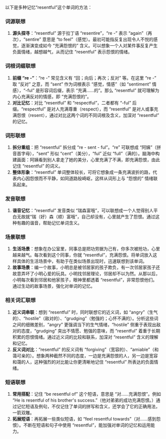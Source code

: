 以下是多种记忆“resentful”这个单词的方法：

### 词源联想
1. **源头探寻**：“resentful” 源于拉丁语 “resentire”，“re -” 表示 “again”（再次），“sentire” 意思是 “to feel”（感觉）。最初可能指反复出现令人不悦的感觉，逐渐演变成如今 “充满怨恨的” 含义。可以想象一个人对某件事反复产生负面情绪，越想越气，从而记住 “resentful” 表示怨恨的情绪。

### 词根词缀联想
1. **前缀 “re -”**：“re -” 常见含义有 “回；向后；再次；反对” 等。在这里 “re -” 取 “反对” 之意，而 “sent” 作为词根表示 “感觉，情感”（如 “sentiment” 情感），“-ful” 是形容词后缀，表示 “充满……的”。那么 “resentful” 就可理解为内心充满反对的情感，即 “充满怨恨的”。
2. **对比记忆**：对比 “resentful” 和 “respectful”，二者都有 “-ful” 后缀。“respectful” 是对人充满尊重（respect），而 “resentful” 是对人或事充满怨恨（resent），通过对比这两个词的不同词根及含义，加深对 “resentful” 的记忆。

### 词形联想
1. **拆分重组**：把 “resentful” 拆分成 “re - sent - ful”。“re” 可联想成 “阿姨”（拼音首字母），“sent” 形似 “cent”（美分），“ful” 近似 “full”（满的）。脑海中构建画面：阿姨看到别人拿走了她的美分，心里充满了不满，即充满怨恨，由此记住 “resentful” 的词义。
2. **整体形象**：“resentful” 单词整体较长，可将它想象成一条充满波折的路，代表内心因怨恨而不平静，如同道路般崎岖，这样从词形上与 “怨恨的” 情绪联系起来。

### 发音联想
1. **谐音记忆**：“resentful” 发音类似 “瑞森富哦”，可以联想成一个人觉得别人平白无故就“瑞（好）森（顺）富哦”，自己却没有，心里就产生了怨恨。通过这种有趣的谐音，帮助记忆单词含义。

### 场景联想
1. **生活场景**：想象在办公室里，同事总是把功劳据为己有，你多次被抢功，心里越来越气。每次看到这个同事，你就 “resentful”，充满怨恨。将单词放入这样具体的生活场景中，有助于在类似场景出现时，迅速联想到该单词。
2. **故事场景**：编一个故事，小明总是被邻居家的孩子欺负，有一次邻居家孩子还故意弄坏了小明心爱的玩具。小明找邻居理论，邻居却不以为然。从那以后，小明每次看到邻居和他家孩子，眼神里都透着 “resentful”，非常怨恨他们。通过生动的故事场景，强化对单词的记忆。

### 相关词汇联想
1. **近义词串联**：想到 “resentful” 时，同时联想它的近义词，如 “angry”（生气的）、“hostile”（敌对的）、“grudging”（勉强的；心怀不满的）。分析这些词之间的细微差别，“angry” 更强调当下的生气情绪，“hostile” 侧重于表现出敌对的态度，“grudging” 突出不情愿、勉强的意味，而 “resentful” 着重于长期积累的怨恨情绪。通过近义词的比较和联系，加深对 “resentful” 含义的理解和记忆。
2. **反义词对比**：“resentful” 的反义词有 “forgiving”（宽容的）、“amiable”（和蔼可亲的）。想象两种截然不同的态度，一边是充满怨恨的人，另一边是宽容和蔼的人，这种强烈的对比能让你更清晰地记住 “resentful” 所表达的负面情绪。

### 短语联想
1. **常用搭配**：记住 “be resentful of” 这个短语，意思是 “对……充满怨恨”。例如 “He is resentful of his brother's success.”（他对弟弟的成功充满怨恨。）通过记忆短语及例句，不仅记住了单词的拼写和含义，还学会了它的正确用法，一箭双雕。
2. **拓展短语**：再拓展一些类似短语，如 “feel resentful towards”（对……感到怨恨）。不断在短语和句子中使用 “resentful”，能加强对单词的记忆和运用能力。 